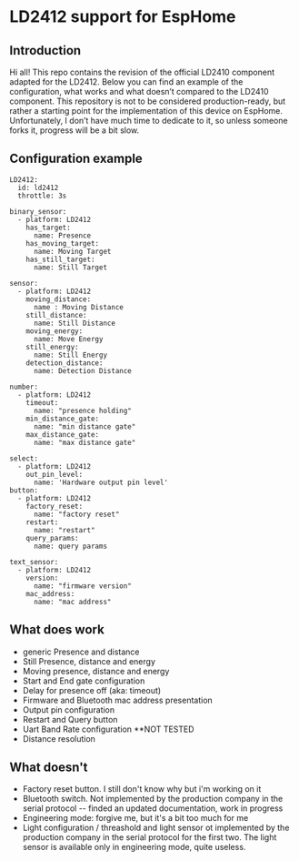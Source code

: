 LD2412 support for EspHome
=======
Introduction
--
Hi all! This repo contains the revision of the official LD2410 component adapted for the LD2412. Below you can find an example of the configuration, what works and what doesn’t compared to the LD2410 component. This repository is not to be considered production-ready, but rather a starting point for the implementation of this device on EspHome. Unfortunately, I don’t have much time to dedicate to it, so unless someone forks it, progress will be a bit slow.

Configuration example
--
```
LD2412:
  id: ld2412
  throttle: 3s

binary_sensor:
  - platform: LD2412
    has_target:
      name: Presence
    has_moving_target:
      name: Moving Target
    has_still_target:
      name: Still Target

sensor:
  - platform: LD2412
    moving_distance:
      name : Moving Distance
    still_distance:
      name: Still Distance
    moving_energy:
      name: Move Energy
    still_energy:
      name: Still Energy
    detection_distance:
      name: Detection Distance

number:
  - platform: LD2412
    timeout:
      name: "presence holding"
    min_distance_gate:
      name: "min distance gate"
    max_distance_gate:
      name: "max distance gate"
  
select:
  - platform: LD2412
    out_pin_level:
      name: 'Hardware output pin level'
button:
  - platform: LD2412
    factory_reset:
      name: "factory reset"
    restart:
      name: "restart"
    query_params:
      name: query params

text_sensor:
  - platform: LD2412
    version:
      name: "firmware version"
    mac_address:
      name: "mac address"
```
What does work
--
- generic Presence and distance
- Still Presence, distance and energy
- Moving presence, distance and energy
- Start and End gate configuration
- Delay for presence off (aka: timeout)
- Firmware and Bluetooth mac address presentation
- Output pin configuration
- Restart and Query button
- Uart Band Rate configuration **NOT TESTED
- Distance resolution

What doesn't
--
- Factory reset button. I still don't know why but i'm working on it
- Bluetooth switch. Not implemented by the production company in the serial protocol -- finded an updated documentation, work in progress
- Engineering mode: forgive me, but it's a bit too much for me
- Light configuration / threashold and light sensor ot implemented by the production company in the serial protocol for the first two. The light sensor is available only in engineering mode, quite useless.